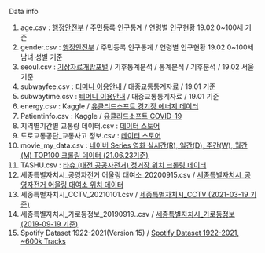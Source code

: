 Data info

1. age.csv : [행정안전부](https://jumin.mois.go.kr/index.jsp#) / 주민등록 인구통계 / 연령별 인구현황 19.02 0~100세 기준
2. gender.csv : [행정안전부](https://jumin.mois.go.kr/index.jsp#) / 주민등록 인구통계 / 연령별 인구현황 19.02 0~100세 남녀 성별 기준 
3. seoul.csv : [기상자료개방포털](https://data.kma.go.kr/stcs/grnd/grndTaList.do?pgmNo=70) / 기후통계분석 / 통계분석 / 기후분석 / 19.02 서울 기준
4. subwayfee.csv : [티머니 이용안내](https://pay.tmoney.co.kr) / 대중교통통계자료 / 19.01 기준 
5. subwaytime.csv : [티머니 이용안내](https://pay.tmoney.co.kr) / 대중교통통계자료 / 19.01 기준 
6. energy.csv : Kaggle / [유클리드소프트 경기장 에너지 데이터](https://www.kaggle.com/euclidsoft/energy-data)
7. Patientinfo.csv : Kaggle / [유클리드소프트 COVID-19](https://www.kaggle.com/euclidsoft/covid19])
8. 지역별기간별 교통량 데이터.csv : [데이터 스토어](https://www.datastore.or.kr)
9. 도로교통공단_교통사고 정보.csv : [데이터 스토어](https://www.datastore.or.kr)
10. movie_my_data.csv : [네이버 Series 영화 실시간(R), 일간(D), 주간(W), 월간(M) TOP100 크롤링 데이터 (21.06.23기준)](https://serieson.naver.com/movie/top100List.nhn?rankingTypeCode=PC_R)
11. TASHU.csv : [타슈 (대전 공공자전거) 정거장 위치 크롤링 데이터](https://www.tashu.or.kr/userStationAction.do?process=list)
12. 세종특별자치시_공영자전거 어울링 대여소_20200915.csv / [세종특별자치시_공영자전거 어울링 대여소 위치 데이터](https://www.data.go.kr/data/15064617/fileData.do)
13. 세종특별자치시_CCTV_20210101.csv / [세종특별자치시_CCTV (2021-03-19 기준)](https://www.data.go.kr/data/3037683/fileData.do)
14. 세종특별자치시_가로등정보_20190919..csv / [세종특별자치시_가로등정보 (2019-09-19 기준)](https://www.data.go.kr/data/15039315/fileData.do)
15. Spotify Dataset 1922-2021(Version 15) / [Spotify Dataset 1922-2021, ~600k Tracks](https://www.kaggle.com/yamaerenay/spotify-dataset-19212020-160k-tracks)

